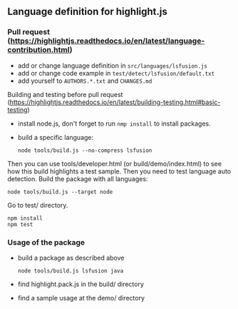 ## Language definition for highlight.js

### Pull request (https://highlightjs.readthedocs.io/en/latest/language-contribution.html)    

- add or change language definition in `src/languages/lsfusion.js`
- add or change code example in `test/detect/lsfusion/default.txt`
- add yourself to `AUTHORS.*.txt` and `CHANGES.md` 

Building and testing before pull request (https://highlightjs.readthedocs.io/en/latest/building-testing.html#basic-testing)

- install node.js, don't forget to run `nmp install` to install packages.
- build a specific language:

      node tools/build.js --no-compress lsfusion  

Then you can use tools/developer.html (or build/demo/index.html) to see how this build highlights a test sample. 
Then you need to test language auto detection. Build the package with all languages: 

    node tools/build.js --target node

Go to test/ directory.

    npm install
    npm test

### Usage of the package 
- build a package as described above

      node tools/build.js lsfusion java    

- find highlight.pack.js in the build/ directory
- find a sample usage at the demo/ directory   
